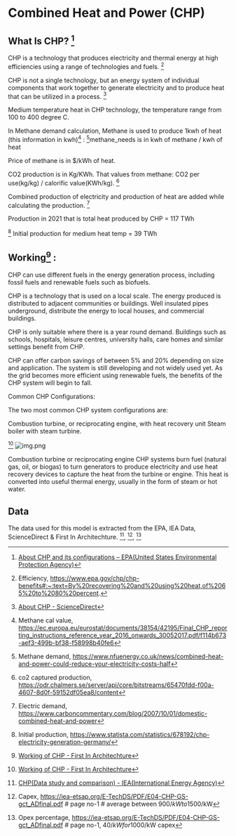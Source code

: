 # Combined Heat and Power (CHP)
## What Is CHP? [^1]
CHP is a technology that produces electricity and thermal energy at high efficiencies using a range of technologies and fuels. [^6]

CHP is not a single technology, but an energy system of individual components that work together to generate electricity and to produce heat that can be utilized in a process. [^3]

Medium temperature heat in CHP technology, the temperature range from 100 to 400 degree C.

In Methane demand calculation, Methane is used to produce 1kwh of heat (this information in kwh)[^7] : [^8]methane_needs is in
kwh of methane / kwh of heat

Price of methane is in $/kWh of heat.

CO2 production is in Kg/KWh. That values from methane: CO2 per use(kg/kg) / calorific value(KWh/kg). [^9]

Combined production of electricity and production of heat are added while calculating the production. [^11]

Production in 2021 that is total heat produced by CHP = 117 TWh

[^12] 
Initial production for medium heat temp = 39 TWh

## Working[^2] :
CHP can use different fuels in the energy generation process, including fossil fuels and renewable fuels such as biofuels.

CHP is a technology that is used on a local scale. The energy produced is distributed to adjacent communities or buildings. Well insulated pipes underground, distribute the energy to local houses, and commercial buildings. 

CHP is only suitable where there is a year round demand. Buildings such as schools, hospitals, leisure centres, university halls, care homes and similar settings benefit from CHP.

CHP can offer carbon savings of between 5% and 20% depending on size and application. The system is still developing and not widely used yet. As the grid becomes more efficient using renewable fuels, the benefits of the CHP system will begin to fall.

Common CHP Configurations:

The two most common CHP system configurations are:

Combustion turbine, or reciprocating engine, with heat recovery unit
Steam boiler with steam turbine.

[^2]
![img.png](img.png)
 
Combustion turbine or reciprocating engine CHP systems burn fuel (natural gas, oil, or biogas) to turn generators to produce electricity and use heat recovery devices to capture the heat from the turbine or engine. This heat is converted into useful thermal energy, usually in the form of steam or hot water.

## Data

The data used for this model is extracted from the EPA, IEA Data, ScienceDirect & First In Architechture. [^4], [^5], [^10]

[^1]: [About CHP and its configurations – EPA(United States Environmental Protection Agency)](https://www.epa.gov/chp/what-chp)

[^2]: [Working of CHP - First In Architechture](https://www.firstinarchitecture.co.uk/combined-heat-and-power/#:~:text=Design%20considerations%20for%20Combined%20Heat%20and%20Power%20(CHP)&text=High%20demand%20buildings%20are%20preferable,can%20be%20situated%20below%20ground.)

[^3]: [About CHP - ScienceDirect](https://www.sciencedirect.com/topics/engineering/combined-heat-and-power-plant)

[^4]: [CHP(Data study and comparison) - IEA(International Energy Agency)](https://iea.blob.core.windows.net/assets/d459f7d5-1ba7-49d9-ad56-915fba22f267/chp_report.pdf)

[^5]: Capex, https://iea-etsap.org/E-TechDS/PDF/E04-CHP-GS-gct_ADfinal.pdf # page no-1 # average between 900$/kW to 1500$/kW  

[^6]: Efficiency, https://www.epa.gov/chp/chp-benefits#:~:text=By%20recovering%20and%20using%20heat,of%2065%20to%2080%20percent.

[^7]: Methane cal value, https://ec.europa.eu/eurostat/documents/38154/42195/Final_CHP_reporting_instructions_reference_year_2016_onwards_30052017.pdf/f114b673-aef3-499b-bf38-f58998b40fe6

[^8]: Methane demand, https://www.nfuenergy.co.uk/news/combined-heat-and-power-could-reduce-your-electricity-costs-half

[^9]: co2 captured production, https://odr.chalmers.se/server/api/core/bitstreams/65470fdd-f00a-4607-8d0f-59152df05ea8/content

[^10]: Opex percentage, https://iea-etsap.org/E-TechDS/PDF/E04-CHP-GS-gct_ADfinal.pdf # page no-1, 40$/kW for 1000$/kW capex 

[^11]: Electric demand, https://www.carboncommentary.com/blog/2007/10/01/domestic-combined-heat-and-power
      
[^12]: Initial production, https://www.statista.com/statistics/678192/chp-electricity-generation-germany/

